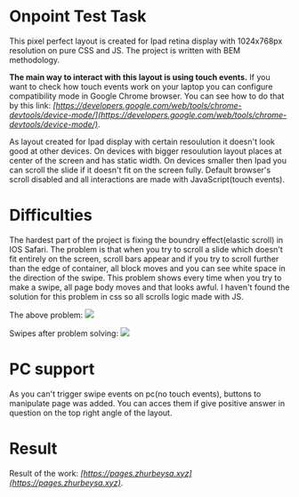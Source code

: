 # Onpoint Test Task

This pixel perfect layout is created for Ipad retina display with 1024x768px resolution on pure CSS and JS. The project is written with BEM methodology.

**The main way to interact with this layout is using touch events.** If you want to check how touch events work on your laptop you can configure compatibility mode in Google Chrome browser. You can see how to do that by this link: *[https://developers.google.com/web/tools/chrome-devtools/device-mode/](https://developers.google.com/web/tools/chrome-devtools/device-mode/)*.

As layout created for Ipad display with certain resoulution it doesn't look good at other devices. On devices with bigger resoulution layout places at center of the screen and has static width. On devices smaller then Ipad you can scroll the slide if it doesn't fit on the screen fully. Default browser's scroll disabled and all interactions are made with JavaScript(touch events).


# Difficulties
The hardest part of the project is fixing the boundry effect(elastic scroll) in IOS Safari. The problem is that when you try to scroll a slide which doesn't fit entirely on the screen, scroll bars appear and if you try to scroll further than the edge of container, all block moves and you can see white space in the direction of the swipe. This problem shows every time when you try to make a swipe, all page body moves and that looks awful. I haven't found the solution for this problem in css so all scrolls logic made with JS. 

The above problem:
![](https://user-images.githubusercontent.com/44731679/73786312-0f9a3c00-47aa-11ea-9370-482a357c8fc6.gif)

Swipes after problem solving:
![](https://user-images.githubusercontent.com/44731679/73786357-2476cf80-47aa-11ea-8361-55fbdfb1df5d.gif)


# PC support
As you can't trigger swipe events on pc(no touch events), buttons to manipulate page was added. You can acces them if give positive answer in question on the top right angle of the layout.

# Result
Result of the work: *[https://pages.zhurbeysa.xyz](https://pages.zhurbeysa.xyz)*.
